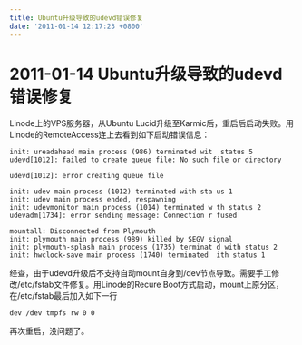 ```yaml
---
title: Ubuntu升级导致的udevd错误修复
date: '2011-01-14 12:17:23 +0800'
---
```


# 2011-01-14  Ubuntu升级导致的udevd错误修复

Linode上的VPS服务器，从Ubuntu Lucid升级至Karmic后，重启后启动失败。用Linode的RemoteAccess连上去看到如下启动错误信息：

```text
init: ureadahead main process (986) terminated wit  status 5
udevd[1012]: failed to create queue file: No such file or directory

udevd[1012]: error creating queue file                                                              

init: udev main process (1012) terminated with sta us 1
init: udev main process ended, respawning
init: udevmonitor main process (1014) terminated w th status 2
udevadm[1734]: error sending message: Connection r fused                                            

mountall: Disconnected from Plymouth
init: plymouth main process (989) killed by SEGV signal
init: plymouth-splash main process (1735) terminat d with status 2
init: hwclock-save main process (1740) terminated  ith status 1
```

经查，由于udevd升级后不支持自动mount自身到/dev节点导致。需要手工修改/etc/fstab文件修复。用Linode的Recure Boot方式启动，mount上原分区，在/etc/fstab最后加入如下一行

```text
dev /dev tmpfs rw 0 0
```

再次重启，没问题了。

